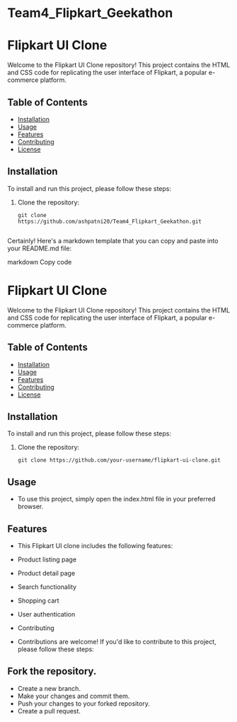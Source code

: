 # Team4_Flipkart_Geekathon
# Flipkart UI Clone

Welcome to the Flipkart UI Clone repository! This project contains the HTML and CSS code for replicating the user interface of Flipkart, a popular e-commerce platform.

## Table of Contents

- [Installation](#installation)
- [Usage](#usage)
- [Features](#features)
- [Contributing](#contributing)
- [License](#license)

## Installation

To install and run this project, please follow these steps:

1. Clone the repository:

   ```shell
   git clone https://github.com/ashpatni20/Team4_Flipkart_Geekathon.git

   
Certainly! Here's a markdown template that you can copy and paste into your README.md file:

markdown
Copy code
# Flipkart UI Clone

Welcome to the Flipkart UI Clone repository! This project contains the HTML and CSS code for replicating the user interface of Flipkart, a popular e-commerce platform.

## Table of Contents

- [Installation](#installation)
- [Usage](#usage)
- [Features](#features)
- [Contributing](#contributing)
- [License](#license)

## Installation

To install and run this project, please follow these steps:

1. Clone the repository:

   ```shell
   git clone https://github.com/your-username/flipkart-ui-clone.git
   
## Usage
- To use this project, simply open the index.html file in your preferred browser.

## Features
- This Flipkart UI clone includes the following features:

- Product listing page
- Product detail page
- Search functionality
- Shopping cart
- User authentication
- Contributing
- Contributions are welcome! If you'd like to contribute to this project, please follow these steps:

## Fork the repository.
- Create a new branch.
- Make your changes and commit them.
- Push your changes to your forked repository.
- Create a pull request.
